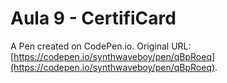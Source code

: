 # Aula 9 - CertifiCard

A Pen created on CodePen.io. Original URL: [https://codepen.io/synthwaveboy/pen/qBpRoeq](https://codepen.io/synthwaveboy/pen/qBpRoeq).


